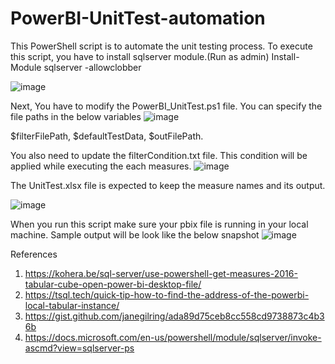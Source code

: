 # PowerBI-UnitTest-automation
This PowerShell script is to automate the unit testing process.
To execute this script, you have to install sqlserver module.(Run as admin)
Install-Module sqlserver -allowclobber

![image](https://user-images.githubusercontent.com/74527901/130020380-71c8f897-3463-497d-9de8-24b4bb5824df.png)

Next, You have to modify the PowerBI_UnitTest.ps1 file. You can specify the file paths in the below variables
![image](https://user-images.githubusercontent.com/74527901/129902945-6ff5273e-9c27-4623-bc1a-420600e76063.png)

$filterFilePath, $defaultTestData, $outFilePath.

You also need to update the filterCondition.txt file. This condition will be applied while executing the each measures.
![image](https://user-images.githubusercontent.com/74527901/129903455-393f45f4-f4c0-4147-805c-689b1b0661c1.png)

The UnitTest.xlsx file is expected to keep the measure names and its output.

![image](https://user-images.githubusercontent.com/74527901/129903689-62b3161f-b426-4f1a-a22c-1d18b47eb0cd.png)

When you run this script make sure your pbix file is running in your local machine.
Sample output will be look like the below snapshot
![image](https://user-images.githubusercontent.com/74527901/129904079-8f81b312-e9a8-447f-bd1a-126e7f3ee608.png)


References
1. https://kohera.be/sql-server/use-powershell-get-measures-2016-tabular-cube-open-power-bi-desktop-file/
2. https://tsql.tech/quick-tip-how-to-find-the-address-of-the-powerbi-local-tabular-instance/
3. https://gist.github.com/janegilring/ada89d75ceb8cc558cd9738873c4b36b
4. https://docs.microsoft.com/en-us/powershell/module/sqlserver/invoke-ascmd?view=sqlserver-ps
